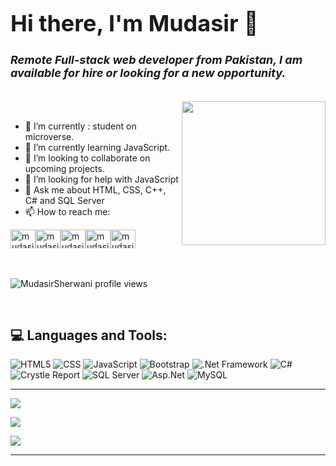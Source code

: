 
<h1 style="font-size:36px;">Hi there, I'm Mudasir 👋</h1>
<h3 style="font-style: italic; font-size: 18px;"> 
Remote Full-stack web developer from Pakistan, I am available for hire or looking for a new opportunity. </h3>
<br/>
<img align='right' src="https://cdn.dribbble.com/users/1518535/screenshots/7528356/media/e11e5b8aaa2187e4e1a7c3da0553208e.gif" width="230">
<br/>

- 🔭 I’m currently : student on microverse.<br>
- 🌱 I’m currently learning JavaScript.<br>
- 👯 I’m looking to collaborate on upcoming projects.<br>
- 🤔 I’m looking for help with JavaScript
- 💬 Ask me about HTML, CSS, C++, C# and SQL Server
- 📫 How to reach me: 
<p>
<a href="https://twitter.com/mudasirsherwani" target="blank"><img align="center" src="https://raw.githubusercontent.com/rahuldkjain/github-profile-readme-generator/master/src/images/icons/Social/twitter.svg" alt="mudasirsherwani' twitter" height="30" width="40" /></a><a href="https://linkedin.com/in/mudasir-ashraf-071321a4" target="blank"><img align="center" src="https://raw.githubusercontent.com/rahuldkjain/github-profile-readme-generator/master/src/images/icons/Social/linked-in-alt.svg" alt="mudasirsherwani' linked in" height="30" width="40" /></a><a href="https://www.facebook.com/mudasir.sherwani" target="blank"><img align="center" src="https://raw.githubusercontent.com/rahuldkjain/github-profile-readme-generator/master/src/images/icons/Social/facebook.svg" alt="mudasirsherwani' facebook" height="30" width="40" /></a><a href="https://www.instagram.com/mudasir_ashraf9757/" target="blank"><img align="center" src="https://raw.githubusercontent.com/rahuldkjain/github-profile-readme-generator/master/src/images/icons/Social/instagram.svg" alt="mudasirsherwani' Instagram" height="30" width="40" /></a><a href="https://wa.me/+923326449757" target="blank"><img align="center" src="https://raw.githubusercontent.com/rahuldkjain/github-profile-readme-generator/master/src/images/icons/Social/whatsapp.svg" alt="mudasirsherwani' whatsApp" height="30" width="40" /></a><br/><br/><br/>

<p align="left"> <img src="https://komarev.com/ghpvc/?username=MudasirSherwani&label=Profile%20views&color=0e75b6&style=flat" alt="MudasirSherwani profile views " /> </p><br/>


## 💻 Languages and Tools:
![HTML5](https://img.shields.io/badge/html5-%23E34F26.svg?style=for-the-badge&logo=html5&logoColor=white) 
![CSS](https://img.shields.io/badge/css3-%231572B6.svg?style=for-the-badge&logo=css3&logoColor=white)
![JavaScript](https://img.shields.io/badge/javascript-%23323330.svg?style=for-the-badge&logo=javascript&logoColor=%23F7DF1E) 
![Bootstrap](https://img.shields.io/badge/bootstrap-%23563D7C.svg?style=for-the-badge&logo=bootstrap&logoColor=white)
![.Net Framework](https://img.shields.io/badge/dotnet-%23563D7C.svg?style=for-the-badge&logo=dotnet&logoColor=white)
![C#](https://img.shields.io/badge/csharp-%23563D7C.svg?style=for-the-badge&logo=c#&logoColor=white)
![Crystle Report](https://img.shields.io/badge/crystlereport-%231572B6.svg?style=for-the-badge&logo=crystlereport&logoColor=white)
![SQL Server](https://img.shields.io/badge/sqlserver-%23E34F26.svg?style=for-the-badge&logo=sqlserver&logoColor=white)
![Asp.Net](https://img.shields.io/badge/asp.net-%231572B6.svg?style=for-the-badge&logo=asp.net&logoColor=white)
![MySQL](https://img.shields.io/badge/mysql-%23E34F26.svg?style=for-the-badge&logo=mysql&logoColor=white)

---

![](https://github-readme-stats.vercel.app/api?username=MudasirSherwani&show_icons=true&theme=radical)
<br/>

![](https://github-readme-streak-stats.herokuapp.com/?user=MudasirSherwani&theme=radical&hide_border=false)<br/>

![](https://github-readme-stats.vercel.app/api/top-langs/?username=MudasirSherwani&theme=radical&hide_border=false&include_all_commits=true&count_private=true&layout=compact)


---
